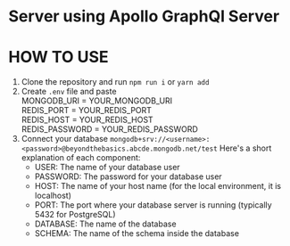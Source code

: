 # Server using Apollo GraphQl Server

# HOW TO USE

1. Clone the repository and run `npm run i` or `yarn add`
2. Create `.env` file and paste
   </br>
MONGODB_URI = YOUR_MONGODB_URI
   </br>
REDIS_PORT = YOUR_REDIS_PORT
   </br>
REDIS_HOST = YOUR_REDIS_HOST
   </br>
REDIS_PASSWORD = YOUR_REDIS_PASSWORD
   </br>
4. Connect your database
   `mongodb+srv://<username>:<password>@beyondthebasics.abcde.mongodb.net/test`
    Here's a short explanation of each component:
      - USER: The name of your database user
      - PASSWORD: The password for your database user
      - HOST: The name of your host name (for the local environment, it is localhost)
      - PORT: The port where your database server is running (typically 5432 for PostgreSQL)
      - DATABASE: The name of the database
      - SCHEMA: The name of the schema inside the database
          
